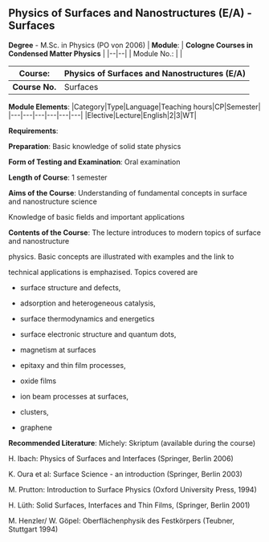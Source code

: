 ## Physics of Surfaces and Nanostructures (E/A) - Surfaces

**Degree** - M.Sc. in Physics (PO von 2006)
| **Module**: | **Cologne Courses in Condensed Matter Physics** |
|--|--|
| Module No.: |  |

| **Course**: | Physics of Surfaces and Nanostructures (E/A) |
|------|------|
| **Course No.** | Surfaces |

**Module Elements**:
|Category|Type|Language|Teaching hours|CP|Semester|
|---|---|---|---|---|---|
|Elective|Lecture|English|2|3|WT|

**Requirements**:


**Preparation**:
Basic knowledge of solid state physics

**Form of Testing and Examination**:
Oral examination

**Length of Course**:
1 semester

**Aims of the Course**:
Understanding of fundamental concepts in surface and nanostructure science

Knowledge of basic fields and important applications

**Contents of the Course**:
The lecture introduces to modern topics of surface and nanostructure

physics. Basic concepts are illustrated with examples and the link to

technical applications is emphazised. Topics covered are

- surface structure and defects,

- adsorption and heterogeneous catalysis,

- surface thermodynamics and energetics

- surface electronic structure and quantum dots,

- magnetism at surfaces

- epitaxy and thin film processes,

- oxide films

- ion beam processes at surfaces,

- clusters,

- graphene

**Recommended Literature**:
Michely: Skriptum (available during the course)

H. Ibach: Physics of Surfaces and Interfaces (Springer, Berlin 2006)

K. Oura et al: Surface Science - an introduction (Springer, Berlin 2003)

M. Prutton: Introduction to Surface Physics (Oxford University Press, 1994)

H. Lüth: Solid Surfaces, Interfaces and Thin Films, (Springer, Berlin 2001)

M. Henzler/ W. Göpel: Oberflächenphysik des Festkörpers (Teubner, Stuttgart 1994)


